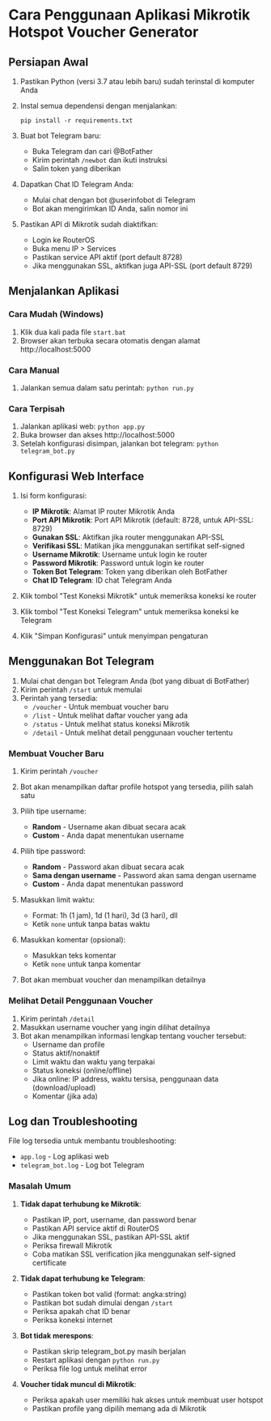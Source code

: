 # Cara Penggunaan Aplikasi Mikrotik Hotspot Voucher Generator

## Persiapan Awal

1. Pastikan Python (versi 3.7 atau lebih baru) sudah terinstal di komputer Anda
2. Instal semua dependensi dengan menjalankan:
   ```
   pip install -r requirements.txt
   ```
3. Buat bot Telegram baru:
   - Buka Telegram dan cari @BotFather
   - Kirim perintah `/newbot` dan ikuti instruksi
   - Salin token yang diberikan

4. Dapatkan Chat ID Telegram Anda:
   - Mulai chat dengan bot @userinfobot di Telegram
   - Bot akan mengirimkan ID Anda, salin nomor ini

5. Pastikan API di Mikrotik sudah diaktifkan:
   - Login ke RouterOS
   - Buka menu IP > Services
   - Pastikan service API aktif (port default 8728)
   - Jika menggunakan SSL, aktifkan juga API-SSL (port default 8729)

## Menjalankan Aplikasi

### Cara Mudah (Windows)
1. Klik dua kali pada file `start.bat`
2. Browser akan terbuka secara otomatis dengan alamat http://localhost:5000

### Cara Manual
1. Jalankan semua dalam satu perintah: `python run.py`

### Cara Terpisah
1. Jalankan aplikasi web: `python app.py`
2. Buka browser dan akses http://localhost:5000
3. Setelah konfigurasi disimpan, jalankan bot telegram: `python telegram_bot.py`

## Konfigurasi Web Interface

1. Isi form konfigurasi:
   - **IP Mikrotik**: Alamat IP router Mikrotik Anda
   - **Port API Mikrotik**: Port API Mikrotik (default: 8728, untuk API-SSL: 8729)
   - **Gunakan SSL**: Aktifkan jika router menggunakan API-SSL
   - **Verifikasi SSL**: Matikan jika menggunakan sertifikat self-signed
   - **Username Mikrotik**: Username untuk login ke router
   - **Password Mikrotik**: Password untuk login ke router
   - **Token Bot Telegram**: Token yang diberikan oleh BotFather
   - **Chat ID Telegram**: ID chat Telegram Anda

2. Klik tombol "Test Koneksi Mikrotik" untuk memeriksa koneksi ke router
3. Klik tombol "Test Koneksi Telegram" untuk memeriksa koneksi ke Telegram
4. Klik "Simpan Konfigurasi" untuk menyimpan pengaturan

## Menggunakan Bot Telegram

1. Mulai chat dengan bot Telegram Anda (bot yang dibuat di BotFather)
2. Kirim perintah `/start` untuk memulai
3. Perintah yang tersedia:
   - `/voucher` - Untuk membuat voucher baru
   - `/list` - Untuk melihat daftar voucher yang ada
   - `/status` - Untuk melihat status koneksi Mikrotik
   - `/detail` - Untuk melihat detail penggunaan voucher tertentu

### Membuat Voucher Baru

1. Kirim perintah `/voucher`
2. Bot akan menampilkan daftar profile hotspot yang tersedia, pilih salah satu
3. Pilih tipe username:
   - **Random** - Username akan dibuat secara acak
   - **Custom** - Anda dapat menentukan username

4. Pilih tipe password:
   - **Random** - Password akan dibuat secara acak
   - **Sama dengan username** - Password akan sama dengan username
   - **Custom** - Anda dapat menentukan password

5. Masukkan limit waktu:
   - Format: 1h (1 jam), 1d (1 hari), 3d (3 hari), dll
   - Ketik `none` untuk tanpa batas waktu

6. Masukkan komentar (opsional):
   - Masukkan teks komentar
   - Ketik `none` untuk tanpa komentar

7. Bot akan membuat voucher dan menampilkan detailnya

### Melihat Detail Penggunaan Voucher

1. Kirim perintah `/detail`
2. Masukkan username voucher yang ingin dilihat detailnya
3. Bot akan menampilkan informasi lengkap tentang voucher tersebut:
   - Username dan profile
   - Status aktif/nonaktif
   - Limit waktu dan waktu yang terpakai
   - Status koneksi (online/offline)
   - Jika online: IP address, waktu tersisa, penggunaan data (download/upload)
   - Komentar (jika ada)

## Log dan Troubleshooting

File log tersedia untuk membantu troubleshooting:
- `app.log` - Log aplikasi web
- `telegram_bot.log` - Log bot Telegram

### Masalah Umum

1. **Tidak dapat terhubung ke Mikrotik**:
   - Pastikan IP, port, username, dan password benar
   - Pastikan API service aktif di RouterOS
   - Jika menggunakan SSL, pastikan API-SSL aktif
   - Periksa firewall Mikrotik
   - Coba matikan SSL verification jika menggunakan self-signed certificate

2. **Tidak dapat terhubung ke Telegram**:
   - Pastikan token bot valid (format: angka:string)
   - Pastikan bot sudah dimulai dengan `/start`
   - Periksa apakah chat ID benar
   - Periksa koneksi internet

3. **Bot tidak merespons**:
   - Pastikan skrip telegram_bot.py masih berjalan
   - Restart aplikasi dengan `python run.py`
   - Periksa file log untuk melihat error

4. **Voucher tidak muncul di Mikrotik**:
   - Periksa apakah user memiliki hak akses untuk membuat user hotspot
   - Pastikan profile yang dipilih memang ada di Mikrotik 